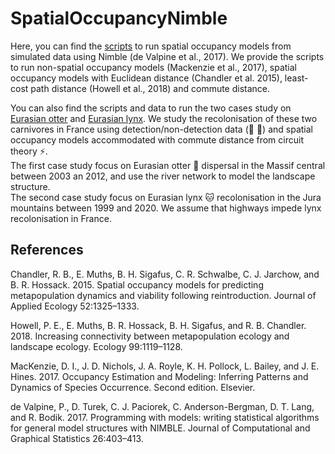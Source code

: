 # SpatialOccupancyNimble 
Here, you can find the [scripts](https://github.com/MaelisKervellec/SpatialOccupancyNimble/blob/main/SpatialOccupancyModels/SpatialOccupancyScripts.R) to run spatial occupancy models from simulated data using Nimble (de Valpine et al., 2017). We provide the scripts to run non-spatial occupancy models (Mackenzie et al., 2017), spatial occupancy models with Euclidean distance (Chandler et al. 2015), least-cost path distance (Howell et al., 2018) and commute distance. 

You can also find the scripts and data to run the two cases study on [Eurasian otter](https://github.com/MaelisKervellec/SpatialOccupancyNimble/blob/main/Otter/) and [Eurasian lynx](https://github.com/MaelisKervellec/SpatialOccupancyNimble/blob/main/Lynx/). We study the recolonisation of these two carnivores in France using detection/non-detection data (:dna: :camera_flash:) and spatial occupancy models accommodated with commute distance from circuit theory :zap:.   
The first case study focus on Eurasian otter :otter: dispersal in the Massif central between 2003 an 2012, and use the river network to model the landscape structure.  
The second case study focus on Eurasian lynx :cat: recolonisation in the Jura mountains between 1999 and 2020. We assume that highways impede lynx recolonisation in France.   

## References

Chandler, R. B., E. Muths, B. H. Sigafus, C. R. Schwalbe, C. J. Jarchow, and B. R. Hossack. 2015. Spatial occupancy models for predicting metapopulation dynamics and viability following reintroduction. Journal of Applied Ecology 52:1325–1333.

Howell, P. E., E. Muths, B. R. Hossack, B. H. Sigafus, and R. B. Chandler. 2018. Increasing connectivity between metapopulation ecology and landscape ecology. Ecology 99:1119–1128.

MacKenzie, D. I., J. D. Nichols, J. A. Royle, K. H. Pollock, L. Bailey, and J. E. Hines. 2017. Occupancy Estimation and Modeling: Inferring Patterns and Dynamics of Species Occurrence. Second edition. Elsevier.

de Valpine, P., D. Turek, C. J. Paciorek, C. Anderson-Bergman, D. T. Lang, and R. Bodik. 2017. Programming with models: writing statistical algorithms for general model structures with NIMBLE. Journal of Computational and Graphical Statistics 26:403–413.

